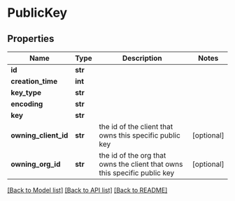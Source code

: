 # PublicKey

## Properties
Name | Type | Description | Notes
------------ | ------------- | ------------- | -------------
**id** | **str** |  | 
**creation_time** | **int** |  | 
**key_type** | **str** |  | 
**encoding** | **str** |  | 
**key** | **str** |  | 
**owning_client_id** | **str** | the id of the client that owns this specific public key | [optional] 
**owning_org_id** | **str** | the id of the org that owns the client that owns this specific public key | [optional] 

[[Back to Model list]](../README.md#documentation-for-models) [[Back to API list]](../README.md#documentation-for-api-endpoints) [[Back to README]](../README.md)


